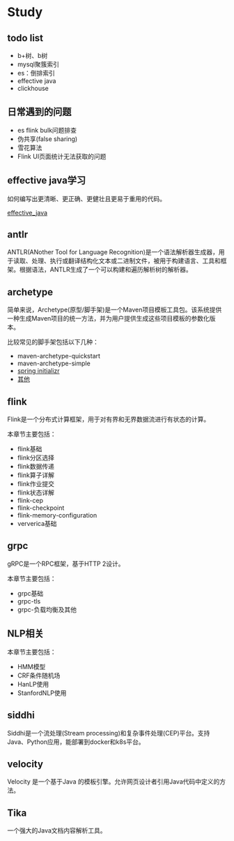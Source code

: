 # Study

## todo list

- b+树、b树
- mysql聚簇索引
- es：倒排索引
- effective java
- clickhouse

## 日常遇到的问题

- es flink bulk问题排查
- 伪共享(false sharing)
- 雪花算法
- Flink UI页面统计无法获取的问题

## effective java学习

如何编写出更清晰、更正确、更健壮且更易于重用的代码。

[effective_java](https://github.com/Aureliopiedad/effective_java)

## antlr

ANTLR(ANother Tool for Language Recognition)是一个语法解析器生成器，用于读取、处理、执行或翻译结构化文本或二进制文件，被用于构建语言、工具和框架。根据语法，ANTLR生成了一个可以构建和遍历解析树的解析器。

## archetype

简单来说，Archetype(原型/脚手架)是一个Maven项目模板工具包。该系统提供一种生成Maven项目的统一方法，并为用户提供生成这些项目模板的参数化版本。

比较常见的脚手架包括以下几种：

- maven-archetype-quickstart
- maven-archetype-simple
- [spring initializr](https://start.spring.io/)
- [其他](https://maven.apache.org/guides/introduction/introduction-to-archetypes.html#provided-archetypes)

## flink

Flink是一个分布式计算框架，用于对有界和无界数据流进行有状态的计算。

本章节主要包括：

- flink基础
- flink分区选择
- flink数据传递
- flink算子详解
- flink作业提交
- flink状态详解
- flink-cep
- flink-checkpoint
- flink-memory-configuration
- ververica基础

## grpc

gRPC是一个RPC框架，基于HTTP 2设计。

本章节主要包括：

- grpc基础
- grpc-tls
- grpc-负载均衡及其他

## NLP相关

本章节主要包括：

- HMM模型
- CRF条件随机场
- HanLP使用
- StanfordNLP使用

## siddhi

Siddhi是一个流处理(Stream processing)和复杂事件处理(CEP)平台。支持Java、Python应用，能部署到docker和k8s平台。

## velocity

Velocity 是一个基于Java 的模板引擎。允许网页设计者引用Java代码中定义的方法。

## Tika

一个强大的Java文档内容解析工具。